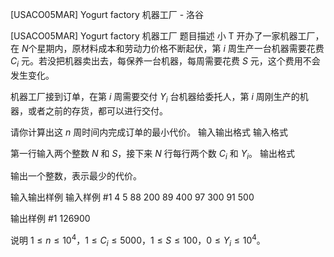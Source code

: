 



[USACO05MAR] Yogurt factory 机器工厂 - 洛谷














[USACO05MAR] Yogurt factory 机器工厂
题目描述
小 T 开办了一家机器工厂，在 $N$个星期内，原材料成本和劳动力价格不断起伏，第 $i$ 周生产一台机器需要花费 $C_i$ 元。若没把机器卖出去，每保养一台机器，每周需要花费 $S$ 元，这个费用不会发生变化。

机器工厂接到订单，在第 $i$ 周需要交付 $Y_i$ 台机器给委托人，第 $i$ 周刚生产的机器，或者之前的存货，都可以进行交付。

请你计算出这 $n$ 周时间内完成订单的最小代价。
输入输出格式
输入格式

第一行输入两个整数 $N$ 和 $S$，接下来 $N$ 行每行两个数 $C_i$ 和 $Y_i$。
输出格式

输出一个整数，表示最少的代价。

输入输出样例
输入样例 #1
4 5
88 200
89 400
97 300
91 500

输出样例 #1
126900

说明
$1\leq n\leq 10^4$，$1 \le C_i \le 5000$，$1 \le S\le 100$，$0\le Y_i\le 10^4$。






